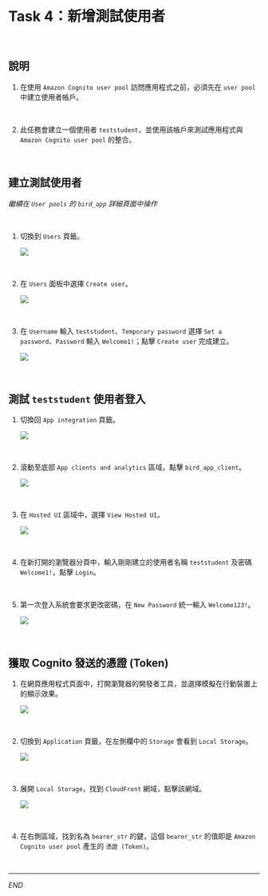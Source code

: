 # Task 4：新增測試使用者

<br>

## 說明

1. 在使用 `Amazon Cognito user pool` 訪問應用程式之前，必須先在 `user pool` 中建立使用者帳戶。

<br>

2. 此任務會建立一個使用者 `teststudent`，並使用該帳戶來測試應用程式與 `Amazon Cognito user pool` 的整合。

<br>

## 建立測試使用者

_繼續在 `User pools` 的 `bird_app` 詳細頁面中操作_

<br>

1. 切換到 `Users` 頁籤。

    ![](images/img_38.png)

<br>

2. 在 `Users` 面板中選擇 `Create user`。

    ![](images/img_39.png)

<br>

3. 在 `Username` 輸入 `teststudent`、`Temporary password` 選擇 `Set a password`、`Password` 輸入 `Welcome1!`；點擊 `Create user` 完成建立。

    ![](images/img_41.png)

<br>

## 測試 `teststudent` 使用者登入

1. 切換回 `App integration` 頁籤。

    ![](images/img_48.png)

<br>

2. 滾動至底部 `App clients and analytics` 區域，點擊 `bird_app_client`。

    ![](images/img_42.png)

<br>

3. 在 `Hosted UI` 區域中，選擇 `View Hosted UI`。

    ![](images/img_43.png)

<br>

4. 在新打開的瀏覽器分頁中，輸入剛剛建立的使用者名稱 `teststudent` 及密碼 `Welcome1!`，點擊 `Login`。

<br>

5. 第一次登入系統會要求更改密碼，在 `New Password` 統一輸入 `Welcome123!`。

    ![](images/img_44.png)

<br>

## 獲取 Cognito 發送的憑證 (Token)

1. 在網頁應用程式頁面中，打開瀏覽器的開發者工具，並選擇模擬在行動裝置上的顯示效果。

    ![](images/img_45.png)

<br>

2. 切換到 `Application` 頁籤，在左側欄中的 `Storage` 會看到 `Local Storage`。

    ![](images/img_46.png)

<br>

3. 展開 `Local Storage`，找到 `CloudFront` 網域，點擊該網域。

    ![](images/img_47.png)

<br>

4. 在右側區域，找到名為 `bearer_str` 的鍵，這個 `bearer_str` 的值即是 `Amazon Cognito user pool` 產生的 `憑證 (Token)`。

<br>

___

_END_